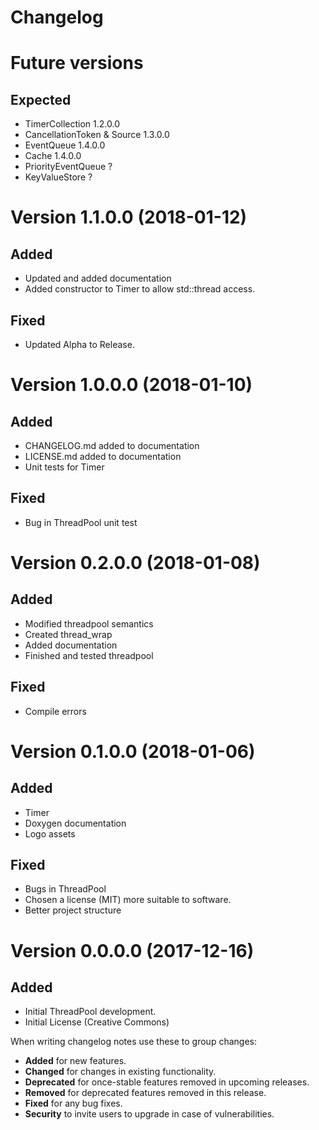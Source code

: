 # Changelog

# Future versions
## Expected
- TimerCollection 1.2.0.0
- CancellationToken & Source 1.3.0.0
- EventQueue 1.4.0.0
- Cache 1.4.0.0
- PriorityEventQueue ?
- KeyValueStore ?

# Version 1.1.0.0 (2018-01-12)

## Added

- Updated and added documentation
- Added constructor to Timer to allow std::thread access.

## Fixed
- Updated Alpha to Release.

# Version 1.0.0.0 (2018-01-10)

## Added
- CHANGELOG.md added to documentation
- LICENSE.md added to documentation
- Unit tests for Timer

## Fixed
- Bug in ThreadPool unit test

# Version 0.2.0.0 (2018-01-08)
## Added
- Modified threadpool semantics
- Created thread_wrap
- Added documentation
- Finished and tested threadpool

## Fixed
- Compile errors

# Version 0.1.0.0 (2018-01-06)
## Added
- Timer
- Doxygen documentation
- Logo assets

## Fixed
- Bugs in ThreadPool
- Chosen a license (MIT) more suitable to software.
- Better project structure


# Version 0.0.0.0 (2017-12-16)
## Added
- Initial ThreadPool development.
- Initial License (Creative Commons)

When writing changelog notes use these to group changes:

- **Added** for new features.
- **Changed** for changes in existing functionality.
- **Deprecated** for once-stable features removed in upcoming releases.
- **Removed** for deprecated features removed in this release.
- **Fixed** for any bug fixes.
- **Security** to invite users to upgrade in case of vulnerabilities.
